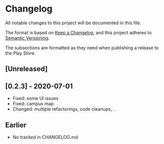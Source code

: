 # Changelog
All notable changes to this project will be documented in this file.

The format is based on [Keep a Changelog](https://keepachangelog.com/en/1.0.0/),
and this project adheres to [Semantic Versioning](https://semver.org/spec/v2.0.0.html).

The subsections are formatted as they need when publishing a release to the Play Store.

## [Unreleased]

## [0.2.3] - 2020-07-01

 * Fixed: some UI issues
 * Fixed: campus map
 * Changed: multiple refactorings, code cleanups, ..

## Earlier

 * No tracked in CHANGELOG.md
